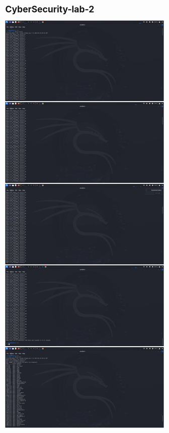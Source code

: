 # CyberSecurity-lab-2
![image alt](https://github.com/AlizadaUlvi/CyberSecurity-lab-2/blob/defaf2fb267f6192abacba10740ae61c0aad4bde/Ping%20Scan/nmap%20-sn%20target%20ip.jpg)
![image alt](https://github.com/AlizadaUlvi/CyberSecurity-lab-2/blob/813fedc14fa7bc7837e86f35aaff86b5b211a748/Ping%20Scan/nmap%20-sn%20target%20ip%20(2).jpg)
![image alt](https://github.com/AlizadaUlvi/CyberSecurity-lab-2/blob/f75ff30a69f75657757d56bb241b9a556ac6d707/Ping%20Scan/nmap%20-sn%20target%20ip%20(3).jpg)
![image alt](https://github.com/AlizadaUlvi/CyberSecurity-lab-2/blob/e6d528b1f6afa8d0e77e77279e8f260dd33d7067/Ping%20Scan/nmap%20-sn%20target%20ip%20(4).jpg)
![image alt](https://github.com/AlizadaUlvi/CyberSecurity-lab-2/blob/a0accbed947b62b551c48ffdb6d5659af14db152/TCP%20SYN%20Scan/nmap%20-sS%20target%20ip.jpg)

